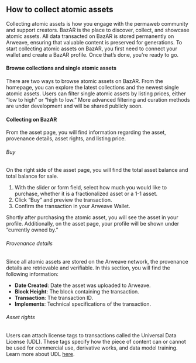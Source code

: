 ## How to collect atomic assets

Collecting atomic assets is how you engage with the permaweb community and support creators. BazAR is the place to discover, collect, and showcase atomic assets. All data transacted on BazAR is stored permanently on Arweave, ensuring that valuable content is preserved for generations. To start collecting atomic assets on BazAR, you first need to connect your wallet and create a BazAR profile. Once that’s done, you're ready to go.

#### Browse collections and single atomic assets

There are two ways to browse atomic assets on BazAR. From the homepage, you can explore the latest collections and the newest single atomic assets. Users can filter single atomic assets by listing prices, either “low to high” or “high to low.” More advanced filtering and curation methods are under development and will be shared publicly soon.

#### Collecting on BazAR

From the asset page, you will find information regarding the asset, provenance details, asset rights, and listing price.

###### Buy

On the right side of the asset page, you will find the total asset balance and total balance for sale.

1. With the slider or form field, select how much you would like to purchase, whether it is a fractionalized asset or a 1-1 asset.
2. Click “Buy” and preview the transaction.
3. Confirm the transaction in your Arweave Wallet.

Shortly after purchasing the atomic asset, you will see the asset in your profile. Additionally, on the asset page, your profile will be shown under “currently owned by.”

###### Provenance details

Since all atomic assets are stored on the Arweave network, the provenance details are retrievable and verifiable. In this section, you will find the following information:

- **Date Created**: Date the asset was uploaded to Arweave.
- **Block Height**: The block containing the transaction.
- **Transaction**: The transaction ID.
- **Implements**: Technical specifications of the transaction.

###### Asset rights

Users can attach license tags to transactions called the Universal Data License (UDL). These tags specify how the piece of content can or cannot be used for commercial use, derivative works, and data model training. Learn more about UDL [here](#).

